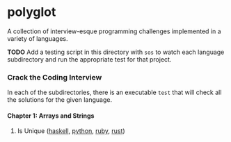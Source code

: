 # polyglot

A collection of interview-esque programming challenges implemented in a variety
of languages.

**TODO** Add a testing script in this directory with `sos` to watch each
language subdirectory and run the appropriate test for that project.

### Crack the Coding Interview

In each of the subdirectories, there is an executable `test` that will
check all the solutions for the given language.

#### Chapter 1: Arrays and Strings
1. Is Unique
  ([haskell](./haskell/src/Chapter1/IsUnique.hs),
  [python](./python/chapter_1/is_unique.py),
  [ruby](./ruby/chapter_1/is_unique.rb),
  [rust](./rust/src/chapter1/is_unique.rs))
